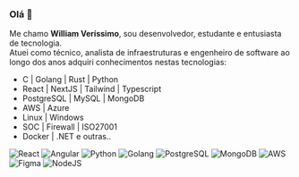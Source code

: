 ### Olá 👋

Me chamo **William Veríssimo**, sou desenvolvedor, estudante e entusiasta de tecnologia. <br/> Atuei como técnico, analista de infraestruturas e engenheiro de software ao longo dos anos adquiri conhecimentos nestas tecnologias:<br>

 - C | Golang | Rust | Python
 - React | NextJS | Tailwind | Typescript
 - PostgreSQL | MySQL | MongoDB
 - AWS | Azure
 - Linux | Windows
 - SOC | Firewall | ISO27001
 - Docker | .NET e outras..

 ![React](https://img.shields.io/badge/React-20232A?style=for-the-badge&logo=react&logoColor=61DAFB) 
 ![Angular](https://img.shields.io/badge/Angular-DD0031?style=for-the-badge&logo=angular&logoColor=white) 
  ![Python](https://img.shields.io/badge/python-3670A0?style=for-the-badge&logo=python&logoColor=ffdd54) 
   ![Golang](https://img.shields.io/badge/Go-00ADD8?style=for-the-badge&logo=go&logoColor=white)
    ![PostgreSQL](https://img.shields.io/badge/PostgreSQL-000?style=for-the-badge&logo=postgresql) 
     ![MongoDB](https://img.shields.io/badge/MongoDB-%234ea94b.svg?style=for-the-badge&logo=mongodb&logoColor=white) 
      ![AWS](https://img.shields.io/badge/AWS-000.svg?style=for-the-badge&logo=amazon-aws&logoColor=white) 
       ![Figma](https://img.shields.io/badge/Figma-696969?style=for-the-badge&logo=figma&logoColor=figma) 
         ![NodeJS](https://img.shields.io/badge/node.js-6DA55F?style=for-the-badge&logo=node.js&logoColor=white) 


